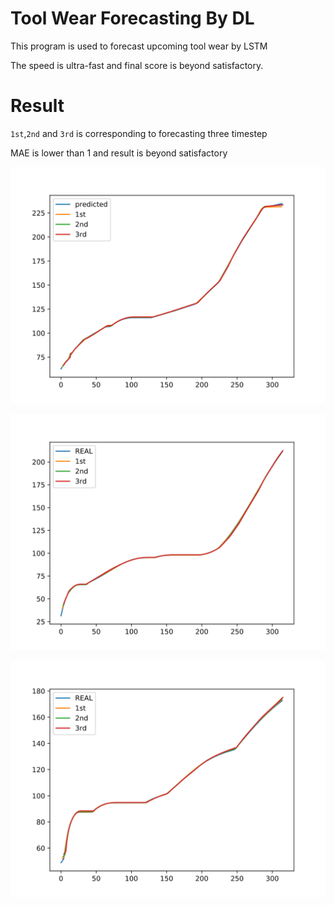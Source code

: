 # Tool Wear Forecasting By DL

This program is used to forecast upcoming tool wear by LSTM

The speed is ultra-fast and final score is beyond satisfactory.

# Result

`1st`,`2nd` and `3rd` is corresponding to forecasting three timestep 

MAE is lower than 1 and result is beyond satisfactory

![First Cut](res/c1.svg)

![First Cut](res/c2.svg)

![First Cut](res/c3.svg)